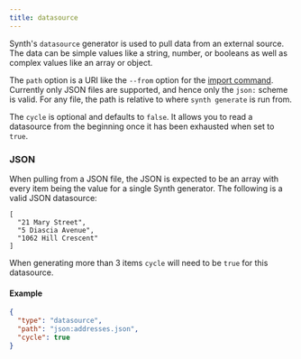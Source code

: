 ```yaml
---
title: datasource
---
```

Synth's `datasource` generator is used to pull data from an external source. The data can be simple values like a string,
number, or booleans as well as complex values like an array or object.

The `path` option is a URI like the `--from` option for the [import command](/docs/getting_started/command-line#command-import).
Currently only JSON files are supported, and hence only the `json:` scheme is valid. For any file, the path is relative
to where `synth generate` is run from.

The `cycle` is optional and defaults to `false`. It allows you to read a datasource from the beginning once it has been
exhausted when set to `true`.

### JSON
When pulling from a JSON file, the JSON is expected to be an array with every item being the value for a single Synth
generator. The following is a valid JSON datasource:

```json[addresses.json]
[
  "21 Mary Street",
  "5 Diascia Avenue",
  "1062 Hill Crescent"
]
```

When generating more than 3 items `cycle` will need to be `true` for this datasource.

#### Example

```json synth
{
  "type": "datasource",
  "path": "json:addresses.json",
  "cycle": true
}
```
